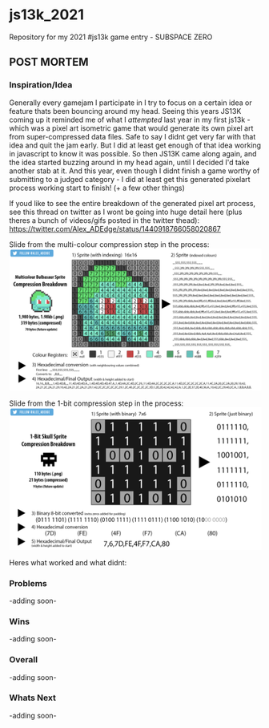 # js13k_2021
Repository for my 2021 #js13k game entry - SUBSPACE ZERO

## POST MORTEM

### Inspiration/Idea 
Generally every gamejam I participate in I try to focus on a certain idea or feature thats been bouncing around my head. 
Seeing this years JS13K coming up it reminded me of what I *attempted* last year in my first js13k - which was a pixel art isometric game that would generate its own pixel art from super-compressed data files.
Safe to say I didnt get very far with that idea and quit the jam early. But I did at least get enough of that idea working in javascript to know it was possible. 
So then JS13K came along again, and the idea started buzzing around in my head again, until I decided I'd take another stab at it. 
And this year, even though I didnt finish a game worthy of submitting to a judged category - I did at least get this generated pixelart process working start to finish! (+ a few other things)

If youd like to see the entire breakdown of the generated pixel art process, see this thread on twitter as I wont be going into huge detail here (plus theres a bunch of videos/gifs posted in the twitter thead): https://twitter.com/Alex_ADEdge/status/1440918766058020867

Slide from the multi-colour compression step in the process:
![skull conversion](docs/bulba_conversion.png)

Slide from the 1-bit compression step in the process:
![skull conversion](docs/skull_conversion.png)


Heres what worked and what didnt:

### Problems
-adding soon-

### Wins 
-adding soon- 

### Overall
-adding soon- 

### Whats Next 
-adding soon- 
